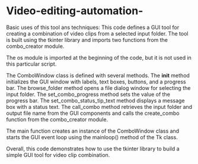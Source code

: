 # Video-editing-automation-
Basic uses of this tool ans techniques:
This code defines a GUI tool for creating a combination of video clips from a selected input folder. The tool is built using the tkinter library and imports two functions from the combo_creator module.

The os module is imported at the beginning of the code, but it is not used in this particular script.

The ComboWindow class is defined with several methods. The __init__ method initializes the GUI window with labels, text boxes, buttons, and a progress bar. The browse_folder method opens a file dialog window for selecting the input folder. The set_combo_progress method sets the value of the progress bar. The set_combo_status_tip_text method displays a message box with a status text. The call_combo method retrieves the input folder and output file name from the GUI components and calls the create_combo function from the combo_creator module.

The main function creates an instance of the ComboWindow class and starts the GUI event loop using the mainloop() method of the Tk class.

Overall, this code demonstrates how to use the tkinter library to build a simple GUI tool for video clip combination.
